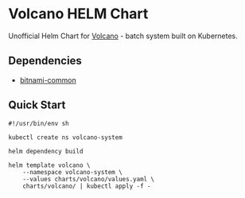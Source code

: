 # Volcano HELM Chart

Unofficial Helm Chart for [Volcano](https://github.com/volcano-sh/volcano) - batch system built on Kubernetes.

## Dependencies

- [bitnami-common](https://artifacthub.io/packages/helm/bitnami/common)

## Quick Start

```shell
#!/usr/bin/env sh

kubectl create ns volcano-system

helm dependency build

helm template volcano \
    --namespace volcano-system \
    --values charts/volcano/values.yaml \
    charts/volcano/ | kubectl apply -f -
```
